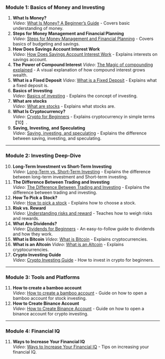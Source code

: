 ### **Module 1: Basics of Money and Investing**
1. **What Is Money?**  
   *Video*: [What Is Money? A Beginner’s Guide](https://www.youtube.com/watch?v=btZ43QLlj40) - Covers basic understanding of money.
2. **Steps for Money Management and Financial Planning**  
   *Video*: [Steps for Money Management and Financial Planning](https://www.youtube.com/watch?v=CU4l_rs50Kk) - Covers basics of budgeting and savings.
3. **How Does Savings Account Interest Work**  
   *Video*: [How Does Savings Account Interest Work](https://www.youtube.com/watch?v=8edPzh71RIQ) - Explains interests on savings account.
4. **The Power of Compound Interest**
   *Video*: [The Magic of compounding explained](https://www.youtube.com/watch?v=jTW777ENc3c) - A visual explanation of how compound interest grows wealth.
5. **What is a Fixed Deposit**
   *Video*: [What is a Fixed Deposit](https://www.youtube.com/watch?v=Br88ax5dses) - Explains what a fixed deposit is.
6. **Basics of Investing**  
   *Video*: [Basics of investing](https://www.youtube.com/watch?v=qIw-yFC-HNU) - Explains the concept of investing.
7. **What are stocks**  
   *Video*: [What are stocks](https://www.youtube.com/watch?v=vEdrUIDBkTk) - Explains what stocks are.
8. **What Is Cryptocurrency?**  
   *Video*: [Crypto for Beginners](https://www.youtube.com/watch?v=s4g1XFU8Gto) - Explains cryptocurrency in simple terms【10】. 
9. **Saving, Investing, and Speculating**  
   *Video*: [Saving, investing, and speculating](https://www.youtube.com/watch?v=blnbxbftme0) - Explains the difference between saving, investing, and speculating.

---

### **Module 2: Investing Deep-Dive**
10. **Long-Term Investment vs Short-Term Investing**  
    *Video*: [Long-Term vs. Short-Term Investing](https://www.youtube.com/watch?v=ZHShdLA-4dc) - Explains the difference between long-term investment and Short-term investing.
11. **The Difference Between Trading and Investing**  
    *Video*: [The Difference Between Trading and Investing](https://www.youtube.com/watch?v=dmqoqVwFopE) - Explains the difference between trading and investing.
12. **How To Pick a Stock?**  
   *Video*: [How to pick a stock](https://www.youtube.com/watch?v=CMQLdJa64Wk) - Explains how to choose a stock.  
13. **Risk vs. Reward**  
   *Video*: [Understanding risks and reward](https://www.youtube.com/watch?v=4KGvoy_Ke9Y) - Teaches how to weigh risks and rewards.  
14. **What Are Dividends?**  
   *Video*: [Dividends for Beginners](https://www.youtube.com/watch?v=zd0n2rpt_qM) - An easy-to-follow guide to dividends and how they work.
15. **What is Bitcoin**
   *Video*: [What is Bitcoin](https://www.youtube.com/watch?v=BL5vUVQvmX4)  - Explains cryptocurrencies.
16. **What is an Altcoin**
   *Video*: [What is an Altcoin](https://www.youtube.com/watch?v=HG6XaFDI3hw)  - Explains cryptocurrencies.
17. **Crypto Investing Guide**  
   *Video*: [Crypto Investing Guide](https://www.youtube.com/watch?v=0DKVpnL3hUc) - How to invest in crypto for beginners.  

---

### **Module 3: Tools and Platforms**
11. **How to create a bamboo account**  
    *Video*: [How to create a bamboo account](https://www.youtube.com/watch?v=UUjHrFcdyPw) - Guide on how to open a bamboo account for stock investing.
12. **How to Create Binance Account**  
    *Video*: [How to Create Binance Account](https://www.youtube.com/watch?v=fmkXluu-wV8) - Guide on how to open a binance account for crypto investing.
---

### **Module 4: Financial IQ**
11. **Ways to Increase Your Financial IQ**  
    *Video*: [Ways to Increase Your Financial IQ](https://www.youtube.com/watch?v=0ncLRRLvdfk) - Tips on increasing your financial IQ.

